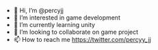- 👋 Hi, I’m @percyjj
- 👀 I’m interested in game development
- 🌱 I’m currently learning unity
- 💞️ I’m looking to collaborate on game project
- 📫 How to reach me https://twitter.com/percyy_jj

<!---
percyjj/percyjj is a ✨ special ✨ repository because its `README.md` (this file) appears on your GitHub profile.
You can click the Preview link to take a look at your changes.
--->
